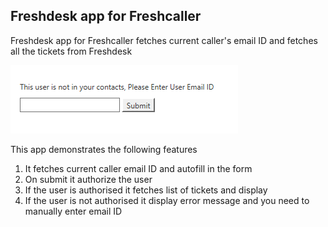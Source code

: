 ## Freshdesk app for Freshcaller

Freshdesk app for Freshcaller fetches current caller's email ID and fetches all the tickets from Freshdesk 

![](screenshots/email.png)

This app demonstrates the following features

1. It fetches current caller email ID and autofill in the form
2. On submit it authorize the user
3. If the user is authorised it fetches list of tickets and display 
4. If the user is not authorised it display error message and you need to manually enter email ID
